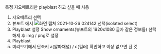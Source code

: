 특정 지오메트리만 playblast 하고 싶을 때 사용


1. 지오메트리 선택
2. 뷰포트 에서 ![화면 캡처 2021-10-26 024142](https://user-images.githubusercontent.com/90232599/138744037-2e5cbf14-2626-484a-976c-508cdbd42198.jpg)
선택(isolated select)
3. Playblast 설정 Show ornaments(뷰포트의 1920x1080 글자 같은 정보들) 선택 해제 후 img / png로 설정 
4. Playblast
5. 미리보기에서 단축키 a(알파채널) / c(컬러) 확인하고 이상 없으면 된 것 
